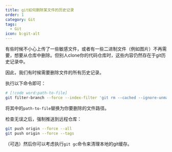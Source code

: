 ```yaml
---
title: git如何删除某文件的历史记录
order: 1
category: Git
tags:
  - Git
icon: b:git-alt
---
```


有些时候不小心上传了一些敏感文件，或者有一些二进制文件（例如图片）不再需要，想要从仓库中删除。但别人clone你的代码仓库时，这些内容仍然存在于git历史记录中。

因此，我们有时候需要删除文件的所有历史记录。

<!-- more -->

执行以下命令即可：

```bash
# [!code word:path-to-file]
git filter-branch --force --index-filter 'git rm --cached --ignore-unmatch path-to-file' --prune-empty --tag-name-filter cat -- --all
```

将其中的`path-to-file`替换为你要删除的文件路径。

检查无误之后，强制推送到远程仓库：

```bash
git push origin --force --all
git push origin --force --tags
```

（可选）然后你可以考虑执行`git gc`命令来清理本地的git缓存。

<style scoped>
.shiki {
  text-wrap: auto;
}
</style>